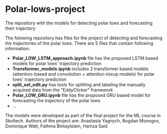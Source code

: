 # Polar-lows-project
The repository with the models for detecting polar lows and forecasting their trajectory

The folowing repository has files for the project of detecting and forecasting the trajectories of the polar lows. There are 5 files that contain following information:
- **Polar_LOW_LSTM_approach.ipynb** file has the proposed LSTM based models for polar lows' trajectory prediction
- **Transformer_models.ipynb** includes 2 transformer based models (attention-based and convolution + attention mixup models) for polar lows' trajectory prediction
- **split_set_edit.py** has tools for splitting and labeling the manually acquired data from the "EddyClicker" framework
- **Polar_LOW_GRU.ipynb** file has the proposed GRU based model for forecasting the trajectory of the polar lows
- ...

The models were developed as part of the final project for the ML course in Skoltech. 
Authors of the project are: Anastasia Yagnych, Bogdan Monogov, Dominique Watt, Fathma BintayIslam, Hamza Said
